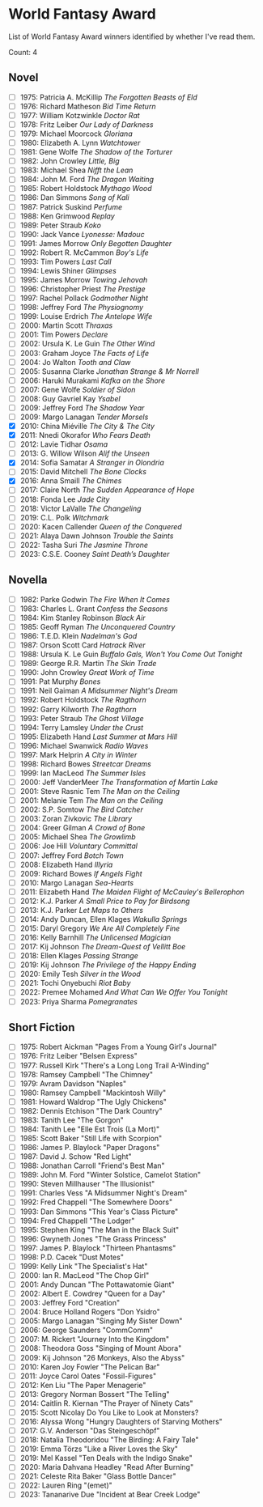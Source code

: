 # World Fantasy Award

List of World Fantasy Award winners identified by whether I've read them.

Count: 4

## Novel

- [ ] 1975: Patricia A. McKillip _The Forgotten Beasts of Eld_
- [ ] 1976: Richard Matheson _Bid Time Return_
- [ ] 1977: William Kotzwinkle _Doctor Rat_
- [ ] 1978: Fritz Leiber _Our Lady of Darkness_
- [ ] 1979: Michael Moorcock _Gloriana_
- [ ] 1980: Elizabeth A. Lynn _Watchtower_
- [ ] 1981: Gene Wolfe _The Shadow of the Torturer_
- [ ] 1982: John Crowley _Little, Big_
- [ ] 1983: Michael Shea _Nifft the Lean_
- [ ] 1984: John M. Ford _The Dragon Waiting_
- [ ] 1985: Robert Holdstock _Mythago Wood_
- [ ] 1986: Dan Simmons _Song of Kali_
- [ ] 1987: Patrick Suskind _Perfume_
- [ ] 1988: Ken Grimwood _Replay_
- [ ] 1989: Peter Straub _Koko_
- [ ] 1990: Jack Vance _Lyonesse: Madouc_
- [ ] 1991: James Morrow _Only Begotten Daughter_
- [ ] 1992: Robert R. McCammon _Boy's Life_
- [ ] 1993: Tim Powers _Last Call_
- [ ] 1994: Lewis Shiner _Glimpses_
- [ ] 1995: James Morrow _Towing Jehovah_
- [ ] 1996: Christopher Priest _The Prestige_
- [ ] 1997: Rachel Pollack _Godmother Night_
- [ ] 1998: Jeffrey Ford _The Physiognomy_
- [ ] 1999: Louise Erdrich _The Antelope Wife_
- [ ] 2000: Martin Scott _Thraxas_
- [ ] 2001: Tim Powers _Declare_
- [ ] 2002: Ursula K. Le Guin _The Other Wind_
- [ ] 2003: Graham Joyce _The Facts of Life_
- [ ] 2004: Jo Walton _Tooth and Claw_
- [ ] 2005: Susanna Clarke _Jonathan Strange & Mr Norrell_
- [ ] 2006: Haruki Murakami _Kafka on the Shore_
- [ ] 2007: Gene Wolfe _Soldier of Sidon_
- [ ] 2008: Guy Gavriel Kay _Ysabel_
- [ ] 2009: Jeffrey Ford _The Shadow Year_
- [ ] 2009: Margo Lanagan _Tender Morsels_
- [x] 2010: China Miéville _The City & The City_
- [x] 2011: Nnedi Okorafor _Who Fears Death_
- [ ] 2012: Lavie Tidhar _Osama_
- [ ] 2013: G. Willow Wilson _Alif the Unseen_
- [x] 2014: Sofia Samatar _A Stranger in Olondria_
- [ ] 2015: David Mitchell _The Bone Clocks_
- [x] 2016: Anna Smaill _The Chimes_
- [ ] 2017: Claire North _The Sudden Appearance of Hope_
- [ ] 2018: Fonda Lee _Jade City_
- [ ] 2018: Victor LaValle _The Changeling_
- [ ] 2019: C.L. Polk _Witchmark_
- [ ] 2020: Kacen Callender _Queen of the Conquered_
- [ ] 2021: Alaya Dawn Johnson _Trouble the Saints_
- [ ] 2022: Tasha Suri _The Jasmine Throne_
- [ ] 2023: C.S.E. Cooney _Saint Death’s Daughter_

## Novella

- [ ] 1982: Parke Godwin _The Fire When It Comes_
- [ ] 1983: Charles L. Grant _Confess the Seasons_
- [ ] 1984: Kim Stanley Robinson _Black Air_
- [ ] 1985: Geoff Ryman _The Unconquered Country_
- [ ] 1986: T.E.D. Klein _Nadelman's God_
- [ ] 1987: Orson Scott Card _Hatrack River_
- [ ] 1988: Ursula K. Le Guin _Buffalo Gals, Won't You Come Out Tonight_
- [ ] 1989: George R.R. Martin _The Skin Trade_
- [ ] 1990: John Crowley _Great Work of Time_
- [ ] 1991: Pat Murphy _Bones_
- [ ] 1991: Neil Gaiman _A Midsummer Night's Dream_
- [ ] 1992: Robert Holdstock _The Ragthorn_
- [ ] 1992: Garry Kilworth _The Ragthorn_
- [ ] 1993: Peter Straub _The Ghost Village_
- [ ] 1994: Terry Lamsley _Under the Crust_
- [ ] 1995: Elizabeth Hand _Last Summer at Mars Hill_
- [ ] 1996: Michael Swanwick _Radio Waves_
- [ ] 1997: Mark Helprin _A City in Winter_
- [ ] 1998: Richard Bowes _Streetcar Dreams_
- [ ] 1999: Ian MacLeod _The Summer Isles_
- [ ] 2000: Jeff VanderMeer _The Transformation of Martin Lake_
- [ ] 2001: Steve Rasnic Tem _The Man on the Ceiling_
- [ ] 2001: Melanie Tem _The Man on the Ceiling_
- [ ] 2002: S.P. Somtow _The Bird Catcher_
- [ ] 2003: Zoran Zivkovic _The Library_
- [ ] 2004: Greer Gilman _A Crowd of Bone_
- [ ] 2005: Michael Shea _The Growlimb_
- [ ] 2006: Joe Hill _Voluntary Committal_
- [ ] 2007: Jeffrey Ford _Botch Town_
- [ ] 2008: Elizabeth Hand _Illyria_
- [ ] 2009: Richard Bowes _If Angels Fight_
- [ ] 2010: Margo Lanagan _Sea-Hearts_
- [ ] 2011: Elizabeth Hand _The Maiden Flight of McCauley's Bellerophon_
- [ ] 2012: K.J. Parker _A Small Price to Pay for Birdsong_
- [ ] 2013: K.J. Parker _Let Maps to Others_
- [ ] 2014: Andy Duncan, Ellen Klages _Wakulla Springs_
- [ ] 2015: Daryl Gregory _We Are All Completely Fine_
- [ ] 2016: Kelly Barnhill _The Unlicensed Magician_
- [ ] 2017: Kij Johnson _The Dream-Quest of Vellitt Boe_
- [ ] 2018: Ellen Klages _Passing Strange_
- [ ] 2019: Kij Johnson _The Privilege of the Happy Ending_
- [ ] 2020: Emily Tesh _Silver in the Wood_
- [ ] 2021: Tochi Onyebuchi _Riot Baby_
- [ ] 2022: Premee Mohamed _And What Can We Offer You Tonight_
- [ ] 2023: Priya Sharma _Pomegranates_

## Short Fiction

- [ ] 1975: Robert Aickman "Pages From a Young Girl's Journal"
- [ ] 1976: Fritz Leiber "Belsen Express"
- [ ] 1977: Russell Kirk "There's a Long Long Trail A-Winding"
- [ ] 1978: Ramsey Campbell "The Chimney"
- [ ] 1979: Avram Davidson "Naples"
- [ ] 1980: Ramsey Campbell "Mackintosh Willy"
- [ ] 1981: Howard Waldrop "The Ugly Chickens"
- [ ] 1982: Dennis Etchison "The Dark Country"
- [ ] 1983: Tanith Lee "The Gorgon"
- [ ] 1984: Tanith Lee "Elle Est Trois (La Mort)"
- [ ] 1985: Scott Baker "Still Life with Scorpion"
- [ ] 1986: James P. Blaylock "Paper Dragons"
- [ ] 1987: David J. Schow "Red Light"
- [ ] 1988: Jonathan Carroll "Friend's Best Man"
- [ ] 1989: John M. Ford "Winter Solstice, Camelot Station"
- [ ] 1990: Steven Millhauser "The Illusionist"
- [ ] 1991: Charles Vess "A Midsummer Night's Dream"
- [ ] 1992: Fred Chappell "The Somewhere Doors"
- [ ] 1993: Dan Simmons "This Year's Class Picture"
- [ ] 1994: Fred Chappell "The Lodger"
- [ ] 1995: Stephen King "The Man in the Black Suit"
- [ ] 1996: Gwyneth Jones "The Grass Princess"
- [ ] 1997: James P. Blaylock "Thirteen Phantasms"
- [ ] 1998: P.D. Cacek "Dust Motes"
- [ ] 1999: Kelly Link "The Specialist's Hat"
- [ ] 2000: Ian R. MacLeod "The Chop Girl"
- [ ] 2001: Andy Duncan "The Pottawatomie Giant"
- [ ] 2002: Albert E. Cowdrey "Queen for a Day"
- [ ] 2003: Jeffrey Ford "Creation"
- [ ] 2004: Bruce Holland Rogers "Don Ysidro"
- [ ] 2005: Margo Lanagan "Singing My Sister Down"
- [ ] 2006: George Saunders "CommComm"
- [ ] 2007: M. Rickert "Journey Into the Kingdom"
- [ ] 2008: Theodora Goss "Singing of Mount Abora"
- [ ] 2009: Kij Johnson "26 Monkeys, Also the Abyss"
- [ ] 2010: Karen Joy Fowler "The Pelican Bar"
- [ ] 2011: Joyce Carol Oates "Fossil-Figures"
- [ ] 2012: Ken Liu "The Paper Menagerie"
- [ ] 2013: Gregory Norman Bossert "The Telling"
- [ ] 2014: Caitlin R. Kiernan "The Prayer of Ninety Cats"
- [ ] 2015: Scott Nicolay Do You Like to Look at Monsters?
- [ ] 2016: Alyssa Wong "Hungry Daughters of Starving Mothers"
- [ ] 2017: G.V. Anderson "Das Steingeschöpf"
- [ ] 2018: Natalia Theodoridou "The Birding: A Fairy Tale"
- [ ] 2019: Emma Törzs "Like a River Loves the Sky"
- [ ] 2019: Mel Kassel "Ten Deals with the Indigo Snake"
- [ ] 2020: Maria Dahvana Headley "Read After Burning"
- [ ] 2021: Celeste Rita Baker "Glass Bottle Dancer"
- [ ] 2022: Lauren Ring "(emet)"
- [ ] 2023: Tananarive Due "Incident at Bear Creek Lodge"
